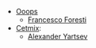 - [Ooops](https://www.ooops404.com)
  - [Francesco Foresti](francesco.foresti@ooops404.com)
- [Cetmix](https://www.cetmix.com):
  - [Alexander Yartsev](a.yartsev@yartsev.by)

